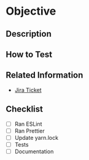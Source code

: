 # Objective

<!-- Why are these changes necessary? -->

## Description

<!-- What changes are being made? (What feature/bug is being fixed here?) -->

## How to Test

<!-- Explain how to test these changes with clear instructions. -->

## Related Information

- [Jira Ticket](https://cofedistrict.atlassian.net/browse/COFE-XXXX)

<!-- Things such as screenshots, notes, videos, etc can be added here. -->

## Checklist
<!-- add "N/A" to the end of each line that's irrelevant to your changes -->
<!-- to check an item, place an "x" in the box like so: "- [x] Documentation" -->
- [ ] Ran ESLint
- [ ] Ran Prettier
- [ ] Update yarn.lock
- [ ] Tests
- [ ] Documentation

